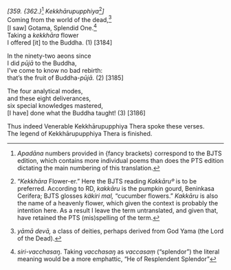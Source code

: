 *\[359. {362.}*[^1] *Kekkhārupupphiya*[^2]*\]*  
Coming from the world of the dead,[^3]  
\[I saw\] Gotama, Splendid One.[^4]  
Taking a *kekkhāra* flower  
I offered \[it\] to the Buddha. (1) \[3184\]

In the ninety-two aeons since  
I did *pūjā* to the Buddha,  
I’ve come to know no bad rebirth:  
that’s the fruit of Buddha-*pūjā.* (2) \[3185\]

The four analytical modes,  
and these eight deliverances,  
six special knowledges mastered,  
\[I have\] done what the Buddha taught! (3) \[3186\]

Thus indeed Venerable Kekkhārupupphiya Thera spoke these verses.  
The legend of Kekkhārupupphiya Thera is finished.

[^1]: *Apadāna* numbers provided in {fancy brackets} correspond to the
    BJTS edition, which contains more individual poems than does the PTS
    edition dictating the main numbering of this translation.

[^2]: “*Kekkhāra* Flower-er.” Here the BJTS reading *Kakkāruº* is to be
    preferred. According to RD, *kakkāru* is the pumpkin gourd,
    Beninkasa Cerifera; BJTS glosses *käkiri mal,* “cucumber flowers.”
    *Kakkāru* is also the name of a heavenly flower, which given the
    context is probably the intention here. As a result I leave the term
    untranslated, and given that, have retained the PTS (mis)spelling of
    the term.

[^3]: *yāmā devā,* a class of deities, perhaps derived from God Yama
    (the Lord of the Dead).

[^4]: *siri-vacchasaŋ*. Taking *vacchasaŋ* as *vaccasaṃ* (“splendor”)
    the literal meaning would be a more emphattic, “He of Resplendent
    Splendor”
